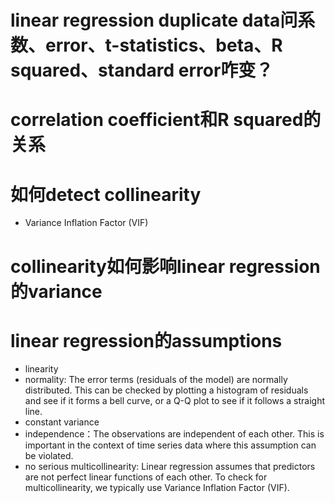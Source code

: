 # linear regression duplicate data问系数、error、t-statistics、beta、R squared、standard error咋变？
# correlation coefficient和R squared的关系 
# 如何detect collinearity
  - Variance Inflation Factor (VIF)
# collinearity如何影响linear regression的variance
# linear regression的assumptions
  - linearity
  - normality: The error terms (residuals of the model) are normally distributed. This can be checked by plotting a histogram of residuals and see if it forms a bell curve, or a Q-Q plot to see if it follows a straight line. 
  - constant variance
  - independence：The observations are independent of each other. This is important in the context of time series data where this assumption can be violated.
  - no serious multicollinearity: Linear regression assumes that predictors are not perfect linear functions of each other. To check for multicollinearity, we typically use Variance Inflation Factor (VIF).
